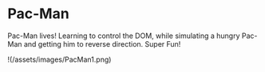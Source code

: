 # Pac-Man
<p> Pac-Man lives! Learning to control the DOM, while simulating a hungry Pac-Man and getting him to reverse direction. Super Fun! </p>
!(/assets/images/PacMan1.png)
